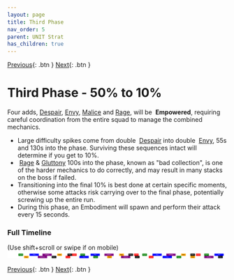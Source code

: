 ```yaml
---
layout: page
title: Third Phase
nav_order: 5
parent: UNIT Strat
has_children: true
---
```


[Previous](split2.html){: .btn } [Next](phase3/seq1.html){: .btn }

# Third Phase - 50% to 10%

Four adds, [Despair], [Envy], [Malice] and [Rage], will be <img class="inline empowered_add"> **Empowered**, requiring careful coordination from the entire squad to manage the combined mechanics.

- Large difficulty spikes come from double <img class="inline empowered_add"> [Despair] into double <img class="inline empowered_add"> [Envy], 55s and 130s into the phase. Surviving these sequences intact will determine if you get to 10%.
- <img class="inline empowered_add"> [Rage] & [Gluttony] 100s into the phase, known as "bad collection", is one of the harder mechanics to do correctly, and may result in many stacks on the boss if failed.
- Transitioning into the final 10% is best done at certain specific moments, otherwise some attacks risk carrying over to the final phase, potentially screwing up the entire run.
- During this phase, an Embodiment will spawn and perform their attack every 15 seconds.

### Full Timeline
<div class="smalltext">(Use shift+scroll or swipe if on mobile)</div>
<div class="timeline-display">
  <img class="timeline-img" src="../timelines/images/phase3/full.svg">
</div>

[Previous](split2.html){: .btn } [Next](phase3/seq1.html){: .btn }

[Envy]: ../mechanics/aspects/envy.html
[Rage]: ../mechanics/aspects/rage.html
[Gluttony]: ../mechanics/aspects/gluttony.html
[Malice]: ../mechanics/aspects/malice.html
[Despair]: ../mechanics/aspects/despair.html
[Empowered]: https://wiki.guildwars2.com/wiki/Empowered_(Cerus)